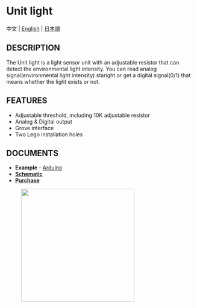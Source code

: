 # Unit light

中文 | [English](/en/product_documents/units/unit_light) | [日本語](ja/product_documents/units/unit_light)

## DESCRIPTION

The Unit light is a light sensor unit with an adjustable resistor that can detect the environmental light intensity.
You can read analog signal(environmental light intensity) staright or get a digital signal(0/1) that means whether the light exists or not.


## FEATURES

-  Adjustable threshold, including 10K adjustable resistor
-  Analog & Digital output
-  Grove interface
-  Two Lego installation holes

## DOCUMENTS

-  **Example** - [Arduino](https://github.com/m5stack/M5Stack/tree/master/examples/Unit/Light)
- **[Schematic](https://github.com/m5stack/M5-Schematic/blob/master/Units/UNIT_LIGHTNESS.pdf)**
-  **[Purchase](https://www.aliexpress.com/store/product/M5Stack-Official-Light-Unit-with-Photoresistance-Grove-Port-Analog-Digital-Output-Compatible-with-M5GO-FIRE-ESP32/3226069_32920589923.html?spm=2114.12010615.8148356.4.1be27011RbDBo5)**

<figure>
    <img src="assets/img/product_pics/units/M5GO_Unit_light.png" height="300" width="300">
</figure>

